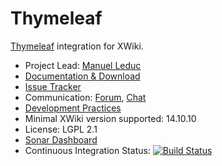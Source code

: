 # Thymeleaf

[Thymeleaf](https://www.thymeleaf.org/) integration for XWiki.

* Project Lead: [Manuel Leduc](https://www.xwiki.org/xwiki/bin/view/XWiki/mleduc)
* [Documentation & Download](https://extensions.xwiki.org/xwiki/bin/view/Extension/Thymeleaf)
* [Issue Tracker](https://jira.xwiki.org/browse/THYMELEAF)
* Communication: [Forum](https://forum.xwiki.org/), [Chat](https://dev.xwiki.org/xwiki/bin/view/Community/Chat)
* [Development Practices](http://dev.xwiki.org)
* Minimal XWiki version supported: 14.10.10
* License: LGPL 2.1
* [Sonar Dashboard](https://sonarcloud.io/project/overview?id=org.xwiki.contrib%3Athymeleaf)
* Continuous Integration Status: [![Build Status](https://ci.xwiki.org/view/Contrib/job/XWiki%20Contrib/job/thymeleaf/job/main/badge/icon)](https://ci.xwiki.org/view/Contrib/job/XWiki%20Contrib/job/thymeleaf/job/main/)